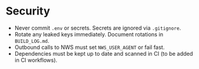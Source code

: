 # Security

- Never commit `.env` or secrets. Secrets are ignored via `.gitignore`.
- Rotate any leaked keys immediately. Document rotations in `BUILD_LOG.md`.
- Outbound calls to NWS must set `NWS_USER_AGENT` or fail fast.
- Dependencies must be kept up to date and scanned in CI (to be added in CI workflows).
